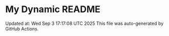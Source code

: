 # My Dynamic README
Updated at: Wed Sep  3 17:17:08 UTC 2025
This file was auto-generated by GitHub Actions.
